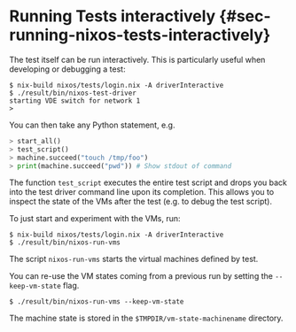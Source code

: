 # Running Tests interactively {#sec-running-nixos-tests-interactively}

The test itself can be run interactively. This is particularly useful
when developing or debugging a test:

```ShellSession
$ nix-build nixos/tests/login.nix -A driverInteractive
$ ./result/bin/nixos-test-driver
starting VDE switch for network 1
>
```

You can then take any Python statement, e.g.

```py
> start_all()
> test_script()
> machine.succeed("touch /tmp/foo")
> print(machine.succeed("pwd")) # Show stdout of command
```

The function `test_script` executes the entire test script and drops you
back into the test driver command line upon its completion. This allows
you to inspect the state of the VMs after the test (e.g. to debug the
test script).

To just start and experiment with the VMs, run:

```ShellSession
$ nix-build nixos/tests/login.nix -A driverInteractive
$ ./result/bin/nixos-run-vms
```

The script `nixos-run-vms` starts the virtual machines defined by test.

You can re-use the VM states coming from a previous run by setting the
`--keep-vm-state` flag.

```ShellSession
$ ./result/bin/nixos-run-vms --keep-vm-state
```

The machine state is stored in the `$TMPDIR/vm-state-machinename`
directory.
